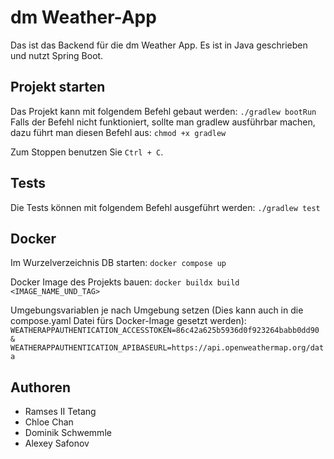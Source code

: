 # dm Weather-App
Das  ist das Backend für die dm Weather App. Es ist in Java geschrieben und nutzt Spring Boot.

## Projekt starten
Das Projekt kann mit folgendem Befehl gebaut werden:
`./gradlew bootRun`
Falls der Befehl nicht funktioniert, sollte man gradlew ausführbar machen, dazu führt man diesen Befehl aus: `chmod +x gradlew` 

Zum Stoppen benutzen Sie `Ctrl + C`.

## Tests
Die Tests können mit folgendem Befehl ausgeführt werden:
`./gradlew test`

## Docker
Im Wurzelverzeichnis DB starten:
`docker compose up`

Docker Image des Projekts bauen: 
`docker buildx build <IMAGE_NAME_UND_TAG>`

Umgebungsvariablen je nach Umgebung setzen (Dies kann auch in die compose.yaml Datei fürs Docker-Image gesetzt werden): 
`WEATHERAPPAUTHENTICATION_ACCESSTOKEN=86c42a625b5936d0f923264babb0dd90 & WEATHERAPPAUTHENTICATION_APIBASEURL=https://api.openweathermap.org/data` 
## Authoren

- Ramses II Tetang
- Chloe Chan
- Dominik Schwemmle
- Alexey Safonov